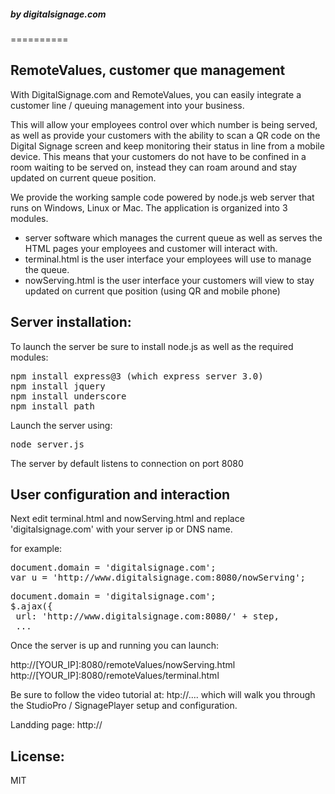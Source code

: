 <h5>by digitalsignage.com</h5> 
==========



RemoteValues, customer que management
---------------------------------------

With DigitalSignage.com and RemoteValues, you can easily integrate a customer line / queuing management into your business.

This will allow your employees control over which number is being served, as well as provide your customers with the ability to scan a QR code on the Digital Signage screen and keep monitoring their status in line from a mobile device.
This means that your customers do not have to be confined in a room waiting to be served on, instead they can roam around and stay updated on current queue position.

We provide the working sample code powered by node.js web server that runs on Windows, Linux or Mac.
The application is organized into 3 modules.

- server software which manages the current queue as well as serves the HTML pages your employees and customer will interact with.
- terminal.html is the user interface your employees will use to manage the queue.
- nowServing.html is the user interface your customers will view to stay updated on current que position (using QR and mobile phone)

Server installation:
------------------------------------------------------------------------
To launch the server be sure to install node.js as well as the required modules:

<pre>
npm install express@3 (which express server 3.0)
npm install jquery
npm install underscore
npm install path
</pre>

Launch the server using:

<pre>
node server.js
</pre>

The server by default listens to connection on port 8080

User configuration and interaction
------------------------------------------------------------------------
Next edit terminal.html and nowServing.html and replace 'digitalsignage.com' with your server ip or DNS name.

for example:

<pre>
document.domain = 'digitalsignage.com';
var u = 'http://www.digitalsignage.com:8080/nowServing';
</pre>

<pre>
document.domain = 'digitalsignage.com';
$.ajax({
 url: 'http://www.digitalsignage.com:8080/' + step,
 ...
</pre>

Once the server is up and running you can launch:

http://[YOUR_IP]:8080/remoteValues/nowServing.html
http://[YOUR_IP]:8080/remoteValues/terminal.html

Be sure to follow the video tutorial at: htp://....
which will walk you through the StudioPro / SignagePlayer setup and configuration.


Landding page:
http://

License:
------------------------------------------------------------------------
MIT


